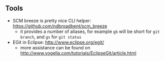 
## Tools

- SCM breeze is pretty nice CLI helper: https://github.com/ndbroadbent/scm_breeze
  - it provides a number of aliases, for example `gb` will be short for `git branch`, and `gs` for `git status`
- EGit in Eclipse: http://www.eclipse.org/egit/
  - more assistance can be found on http://www.vogella.com/tutorials/EclipseGit/article.html

